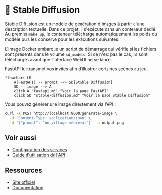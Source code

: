 # 🎨 Stable Diffusion

Stable Diffusion est un modèle de génération d'images à partir d'une description textuelle.
Dans ce projet, il s'exécute dans un conteneur dédié.
Au premier `make up`, le conteneur télécharge automatiquement les poids du
modèle puis les conserve pour les exécutions suivantes.

L'image Docker embarque un script de démarrage qui vérifie si les fichiers sont
présents dans le volume `sd_models`. Si ce n'est pas le cas, ils sont
téléchargés avant que l'interface WebUI ne se lance.

FastAPI lui transmet vos invites afin d'illustrer certaines scènes du jeu.

```mermaid
flowchart LR
    A(FastAPI) -- prompt --> SD[Stable Diffusion]
    SD -- image --> A
    click A "fastapi.md" "Voir la page FastAPI"
    click SD "stable-diffusion.md" "Voir la page Stable Diffusion"
```

Vous pouvez générer une image directement via l'API :
```bash
curl -X POST http://localhost:8000/generate-image \
  -H 'Content-Type: application/json' \
  -d '{"prompt": "un village médiéval"}' -o output.png
```

## Voir aussi

- [Configuration des services](../reference/docker-compose-yml.md)
- [Guide d'utilisation de l'API](../guides/utiliser-api.md)

## Ressources
- [Site officiel](https://stability.ai/)
- [Documentation](https://github.com/Stability-AI/stablediffusion)
